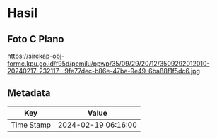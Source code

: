 # Hasil

## Foto C Plano

https://sirekap-obj-formc.kpu.go.id/f95d/pemilu/ppwp/35/09/29/20/12/3509292012010-20240217-232117--9fe77dec-b86e-47be-9e49-6ba88f1f5dc6.jpg


## Metadata

| Key        | Value               |
| ---------- | ------------------- |
| Time Stamp | 2024-02-19 06:16:00 |



